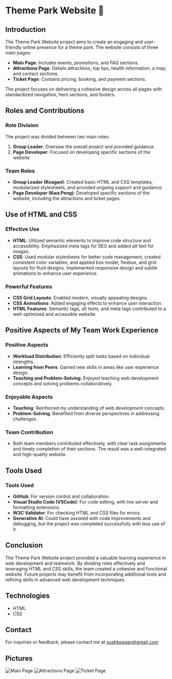 # Theme Park Website 🎢

## Introduction
The Theme Park Website project aims to create an engaging and user-friendly online presence for a theme park. The website consists of three main pages:
- **Main Page**: Includes events, promotions, and FAQ sections.
- **Attractions Page**: Details attractions, top tips, health information, a map, and contact sections.
- **Ticket Page**: Contains pricing, booking, and payment sections.

The project focuses on delivering a cohesive design across all pages with standardized navigation, hero sections, and footers.

## Roles and Contributions
### Role Division
The project was divided between two main roles:
1. **Group Leader**: Oversaw the overall project and provided guidance.
2. **Page Developer**: Focused on developing specific sections of the website.

### Team Roles
- **Group Leader (Keagan)**: Created basic HTML and CSS templates, modularized stylesheets, and provided ongoing support and guidance.
- **Page Developer (Kwa Peng)**: Developed specific sections of the website, including the attractions and ticket pages.

## Use of HTML and CSS
### Effective Use
- **HTML**: Utilized semantic elements to improve code structure and accessibility. Emphasized meta tags for SEO and added alt text for images.
- **CSS**: Used modular stylesheets for better code management, created consistent color variables, and applied box model, flexbox, and grid layouts for fluid designs. Implemented responsive design and subtle animations to enhance user experience.

### Powerful Features
- **CSS Grid Layouts**: Enabled modern, visually appealing designs.
- **CSS Animations**: Added engaging effects to enhance user interaction.
- **HTML Features**: Semantic tags, alt texts, and meta tags contributed to a well-optimized and accessible website.

## Positive Aspects of My Team Work Experience
### Positive Aspects
- **Workload Distribution**: Efficiently split tasks based on individual strengths.
- **Learning from Peers**: Gained new skills in areas like user experience design.
- **Teaching and Problem-Solving**: Enjoyed teaching web development concepts and solving problems collaboratively.

### Enjoyable Aspects
- **Teaching**: Reinforced my understanding of web development concepts.
- **Problem-Solving**: Benefited from diverse perspectives in addressing challenges.

### Team Contribution
- Both team members contributed effectively, with clear task assignments and timely completion of their sections. The result was a well-integrated and high-quality website.

## Tools Used
### Tools Used
- **GitHub**: For version control and collaboration.
- **Visual Studio Code (VSCode)**: For code editing, with live server and formatting extensions.
- **W3C Validator**: For checking HTML and CSS files for errors.
- **Generative AI**: Could have assisted with code improvements and debugging, but the project was completed successfully with less use of it.

## Conclusion
The Theme Park Website project provided a valuable learning experience in web development and teamwork. By dividing roles effectively and leveraging HTML and CSS skills, the team created a cohesive and functional website. Future projects may benefit from incorporating additional tools and refining skills in advanced web development techniques.

## Technologies
- HTML
- CSS

## Contact
For inquiries or feedback, please contact me at [suahkeagan@gmail.com](mailto:suahkeagan@gmail.com)

## Pictures
![Main Page](path/to/main-page.png)
![Attractions Page](path/to/attractions-page.png)
![Ticket Page](path/to/ticket-page.png)
